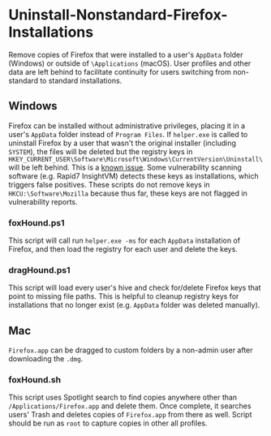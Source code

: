 # Uninstall-Nonstandard-Firefox-Installations
Remove copies of Firefox that were installed to a user's `AppData` folder (Windows) or outside of `\Applications` (macOS). User profiles and other data are left behind to facilitate continuity for users switching from non-standard to standard installations. 

## Windows
Firefox can be installed without administrative privileges, placing it in a user's `AppData` folder instead of `Program Files`. If `helper.exe` is called to uninstall Firefox by a user that wasn't the original installer (including `SYSTEM`), the files will be deleted but the registry keys in `HKEY_CURRENT_USER\Software\Microsoft\Windows\CurrentVersion\Uninstall\` will be left behind. This is a [known issue](https://bugzilla.mozilla.org/show_bug.cgi?id=1895327). Some vulnerability scanning software (e.g. Rapid7 InsightVM) detects these keys as installations, which triggers false positives. These scripts do not remove keys in `HKCU:\Software\Mozilla` because thus far, these keys are not flagged in vulnerability reports.

### foxHound.ps1
This script will call run `helper.exe -ms` for each `AppData` installation of Firefox, and then load the registry for each user and delete the keys.

### dragHound.ps1
This script will load every user's hive and check for/delete Firefox keys that point to missing file paths. This is helpful to cleanup registry keys for installations that no longer exist (e.g. `AppData` folder was deleted manually).

## Mac
`Firefox.app` can be dragged to custom folders by a non-admin user after downloading the `.dmg`. 

### foxHound.sh
This script uses Spotlight search to find copies anywhere other than `/Applications/Firefox.app` and delete them. Once complete, it searches users' Trash and deletes copies of `Firefox.app` from there as well. Script should be run as `root` to capture copies in other all profiles.
